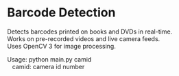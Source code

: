 Barcode Detection
=================

Detects barcodes printed on books and DVDs in real-time.  
Works on pre-recorded videos and live camera feeds.  
Uses OpenCV 3 for image processing.

Usage: python main.py camid  
&nbsp;&nbsp;
camid: camera id number
